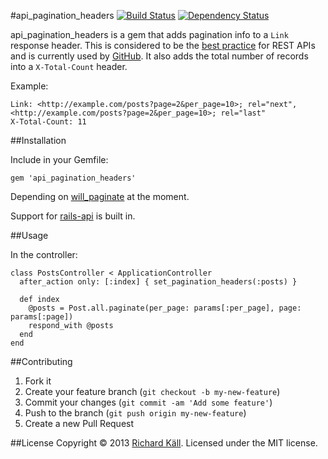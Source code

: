 #api_pagination_headers
[![Build Status](https://travis-ci.org/richardkall/api_pagination_headers.png)](http://travis-ci.org/richardkall/api_pagination_headers) [![Dependency Status](https://gemnasium.com/richardkall/api_pagination_headers.png)](https://gemnasium.com/richardkall/api_pagination_headers)

api_pagination_headers is a gem that adds pagination info to a `Link` response header. This is considered to be the [best practice](http://www.vinaysahni.com/best-practices-for-a-pragmatic-restful-api#pagination) for REST APIs and is currently used by [GitHub](http://developer.github.com/v3/#pagination). It also adds the total number of records into a `X-Total-Count` header.

Example:

```
Link: <http://example.com/posts?page=2&per_page=10>; rel="next", <http://example.com/posts?page=2&per_page=10>; rel="last"
X-Total-Count: 11
```

##Installation

Include in your Gemfile:

```
gem 'api_pagination_headers'
```

Depending on [will_paginate](https://github.com/mislav/will_paginate) at the moment.

Support for [rails-api](https://github.com/rails-api/rails-api) is built in.

##Usage

In the controller:

```
class PostsController < ApplicationController
  after_action only: [:index] { set_pagination_headers(:posts) }

  def index
    @posts = Post.all.paginate(per_page: params[:per_page], page: params[:page])
    respond_with @posts
  end
end
```

##Contributing

1. Fork it
2. Create your feature branch (`git checkout -b my-new-feature`)
3. Commit your changes (`git commit -am 'Add some feature'`)
4. Push to the branch (`git push origin my-new-feature`)
5. Create a new Pull Request

##License
Copyright © 2013 [Richard Käll](http://richardkall.se). Licensed under the MIT license.
